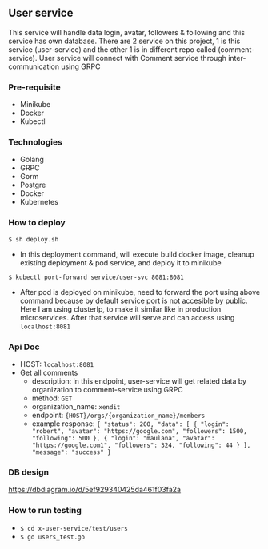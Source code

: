## User service
This service will handle data login, avatar, followers & following and this service has own database.
There are 2 service on this project, 1 is this service (user-service) and the other 1 is in different repo called (comment-service).
User service will connect with Comment service through inter-communication using GRPC

### Pre-requisite
- Minikube
- Docker
- Kubectl

### Technologies
- Golang
- GRPC
- Gorm
- Postgre
- Docker
- Kubernetes

### How to deploy
``$ sh deploy.sh``
- In this deployment command, will execute build docker image, cleanup existing deployment & pod service, and deploy it to minikube

```$ kubectl port-forward service/user-svc 8081:8081```
- After pod is deployed on minikube, need to forward the port using above command because by default service port is not accesible by public. Here I am using clusterIp, to make it similar like in production microservices. After that service will serve and can access using ``localhost:8081``

### Api Doc
- HOST: `localhost:8081`
- Get all comments
    - description: in this endpoint, user-service will get related data by organization to comment-service using GRPC
    - method: `GET`
    - organization_name: `xendit`
    - endpoint: `{HOST}/orgs/{organization_name}/members`
    - example response:
    `
        {
            "status": 200,
            "data": [
                {
                    "login": "robert",
                    "avatar": "https://google.com",
                    "followers": 1500,
                    "following": 500
                },
                {
                    "login": "maulana",
                    "avatar": "https://google.com1",
                    "followers": 324,
                    "following": 44
                }
            ],
            "message": "success"
        }
    `
### DB design
https://dbdiagram.io/d/5ef929340425da461f03fa2a

### How to run testing
- `$ cd x-user-service/test/users`
- `$ go users_test.go`